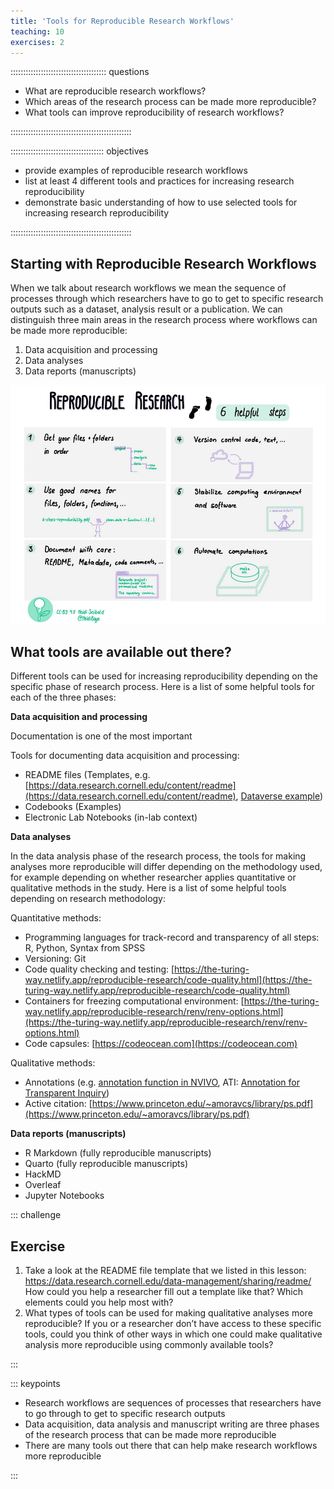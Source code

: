 ```yaml
---
title: 'Tools for Reproducible Research Workflows'
teaching: 10
exercises: 2
---
```


:::::::::::::::::::::::::::::::::::::: questions 

- What are reproducible research workflows?
- Which areas of the research process can be made more reproducible?
- What tools can improve reproducibility of research workflows?


::::::::::::::::::::::::::::::::::::::::::::::::

::::::::::::::::::::::::::::::::::::: objectives

- provide examples of reproducible research workflows
- list at least 4 different tools and practices for increasing research reproducibility
- demonstrate basic understanding of how to use selected tools for increasing research reproducibility


::::::::::::::::::::::::::::::::::::::::::::::::

## Starting with Reproducible Research Workflows

When we talk about research workflows we mean the sequence of processes through which researchers have to go to get to specific research outputs such as a dataset, analysis result or a publication. We can distinguish three main areas in the research process where workflows can be made more reproducible: 

1. Data acquisition and processing
1. Data analyses
1. Data reports (manuscripts)

![](fig/image2.png)

## What tools are available out there?

Different tools can be used for increasing reproducibility depending on the specific phase of research process. Here is a list of some helpful tools for each of the three phases:

**Data acquisition and processing**

Documentation is one of the most important 

Tools for documenting data acquisition and processing:

- README files (Templates, e.g. [https://data.research.cornell.edu/content/readme](https://data.research.cornell.edu/content/readme),
[Dataverse example](https://drive.google.com/file/d/1RHl-D79tZWC3nJJPrnvcgIQDHgmuH2Mk/view))
- Codebooks (Examples)
- Electronic Lab Notebooks (in-lab context)

**Data analyses**

In the data analysis phase of the research process, the tools for making analyses more reproducible will differ depending on the methodology used, for example depending on whether researcher applies quantitative or qualitative methods in the study. Here is a list of some helpful tools depending on research methodology:

Quantitative methods:

- Programming languages for track-record and transparency of all steps: R, Python, Syntax from SPSS 
- Versioning: Git 
- Code quality checking and testing: [https://the-turing-way.netlify.app/reproducible-research/code-quality.html](https://the-turing-way.netlify.app/reproducible-research/code-quality.html) 
- Containers for freezing computational environment: [https://the-turing-way.netlify.app/reproducible-research/renv/renv-options.html](https://the-turing-way.netlify.app/reproducible-research/renv/renv-options.html) 
- Code capsules: [https://codeocean.com](https://codeocean.com) 
 
Qualitative methods: 

- Annotations (e.g. [annotation function in NVIVO](https://help-nv11.qsrinternational.com/desktop/concepts/about_annotations.html), ATI: [Annotation for Transparent Inquiry](https://qdr.syr.edu/ati))
- Active citation: [https://www.princeton.edu/~amoravcs/library/ps.pdf](https://www.princeton.edu/~amoravcs/library/ps.pdf)

**Data reports (manuscripts)**

- R Markdown (fully reproducible manuscripts)
- Quarto (fully reproducible manuscripts)
- HackMD
- Overleaf
- Jupyter Notebooks

::: challenge

## Exercise

1. Take a look at the README file template that we listed in this lesson: https://data.research.cornell.edu/data-management/sharing/readme/ How could you help a researcher fill out a template like that? Which elements could you help most with?
2. What types of tools can be used for making qualitative analyses more reproducible? If you or a researcher don’t have access to these specific tools, could you think of other ways in which one could make qualitative analysis more reproducible using commonly available tools?


:::


::: keypoints

- Research workflows are sequences of processes that researchers have to go through to get to specific research outputs
- Data acquisition, data analysis and manuscript writing are three phases of the research process that can be made more reproducible
- There are many tools out there that can help make research workflows more reproducible


:::
